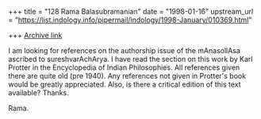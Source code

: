 +++
title = "128 Rama Balasubramanian"
date = "1998-01-16"
upstream_url = "https://list.indology.info/pipermail/indology/1998-January/010369.html"

+++
[Archive link](https://list.indology.info/pipermail/indology/1998-January/010369.html)

I am looking for references on the authorship issue of the mAnasollAsa
ascribed to sureshvarAchArya. I have read the section on this work by
Karl Protter in the Encyclopedia of Indian Philosophies. All
references given there are quite old (pre 1940). Any references not
given in Protter's book would be greatly appreciated. Also, is there a
critical edition of this text available? Thanks.

Rama.



